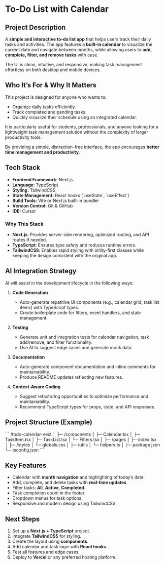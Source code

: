 # To‑Do List with Calendar

## Project Description
A **simple and interactive to-do list app** that helps users track their daily tasks and activities. The app features a **built-in calendar** to visualize the current date and navigate between months, while allowing users to **add, complete, filter, and remove tasks** with ease.  

The UI is clean, intuitive, and responsive, making task management effortless on both desktop and mobile devices.

## Who It’s For & Why It Matters
This project is designed for anyone who wants to:
- Organize daily tasks efficiently.
- Track completed and pending tasks.
- Quickly visualize their schedule using an integrated calendar.

It is particularly useful for students, professionals, and anyone looking for a lightweight task management solution without the complexity of larger productivity tools.  

By providing a simple, distraction-free interface, the app encourages **better time management and productivity**.

## Tech Stack
- **Frontend Framework:** Next.js  
- **Language:** TypeScript  
- **Styling:** TailwindCSS  
- **State Management:** React hooks (\`useState\`, \`useEffect\`)  
- **Build Tools:** Vite or Next.js built-in bundler  
- **Version Control:** Git & GitHub  
- **IDE:** Cursor  

### Why This Stack
- **Next.js**: Provides server-side rendering, optimized routing, and API routes if needed.  
- **TypeScript**: Ensures type safety and reduces runtime errors.  
- **TailwindCSS**: Enables rapid styling with utility-first classes while keeping the design consistent with the original app.  

## AI Integration Strategy
AI will assist in the development lifecycle in the following ways:

1. **Code Generation**
   - Auto-generate repetitive UI components (e.g., calendar grid, task list items) with TypeScript types.
   - Create boilerplate code for filters, event handlers, and state management.

2. **Testing**
   - Generate unit and integration tests for calendar navigation, task add/remove, and filter functionality.
   - Use AI to suggest edge cases and generate mock data.

3. **Documentation**
   - Auto-generate component documentation and inline comments for maintainability.
   - Produce README updates reflecting new features.

4. **Context-Aware Coding**
   - Suggest refactoring opportunities to optimize performance and maintainability.
   - Recommend TypeScript types for props, state, and API responses.

## Project Structure (Example)
\`\`\`
/todo-calendar-next
│
├─ /components
│   ├─ Calendar.tsx
│   ├─ TaskItem.tsx
│   ├─ TaskList.tsx
│   └─ Filters.tsx
│
├─ /pages
│   ├─ index.tsx
│
├─ /styles
│   └─ globals.css
│
├─ /utils
│   └─ helpers.ts
│
├─ package.json
└─ tsconfig.json
\`\`\`

## Key Features
- Calendar with **month navigation** and highlighting of today’s date.  
- Add, complete, and delete tasks with **real-time updates**.  
- Filter tasks: **All**, **Active**, **Completed**.  
- Task completion count in the footer.  
- Dropdown menus for task options.  
- Responsive and modern design using TailwindCSS.  

## Next Steps
1. Set up a **Next.js + TypeScript** project.
2. Integrate **TailwindCSS** for styling.
3. Create the layout using **components**. 
4. Add calendar and task logic with **React hooks**.
5. Test all features and edge cases.
6. Deploy to **Vercel** or any preferred hosting platform.

